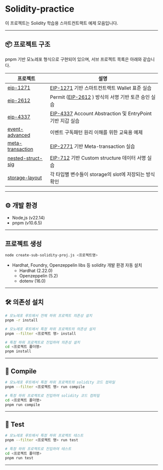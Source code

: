# Solidity-practice
이 프로젝트는 Solidity 학습용 스마트컨트랙트 예제 모음입니다.

---

## 📦 프로젝트 구조
pnpm 기반 모노레포 형식으로 구현되어 있으며, 서브 프로젝트 목록은 아래와 같습니다.

| 프로젝트                            | 설명                                                         |
| ----------------------------------- | ------------------------------------------------------------ |
| [eip-1271](./projects/eip-1271)     | [EIP-1271](https://eips.ethereum.org/EIPS/eip-1271) 기반 스마트컨트랙트 Wallet 표준 실습 |
| [eip-2612](./projects/eip-2612)     | Permit ([EIP-2612](https://eips.ethereum.org/EIPS/eip-2612) ) 방식의 서명 기반 토큰 승인 실습 |
| [eip-4337](./projects/eip-4337)     | [EIP-4337](https://eips.ethereum.org/EIPS/eip-4337) Account Abstraction 및 EntryPoint 기반 지갑 실습 |
| [event-advanced](./projects/event-advanced)     | 이벤트 구독패턴 원리 이해를 위한 교육용 예제 |
| [meta-transaction](./projects/meta-transaction)     | [EIP-2771](https://eips.ethereum.org/EIPS/eip-2771) 기반 Meta-transaction 실습 |
| [nested-struct-sig](./projects/nested-struct-sig)       | [EIP-712](https://eips.ethereum.org/EIPS/eip-712) 기반 Custom structure 데이터 서명 실습 |
| [storage-layout](./projects/storage-layout)       | 각 타입별 변수들이 storage의 slot에 저장되는 방식 확인 |

---

## ⚙️ 개발 환경
- Node,js (v22.14)
- pnpm (v10.6.5)

---

## 프로젝트 생성
```bash
node create-sub-solidity-proj.js <프로젝트명>
```
- Hardhat, Foundry, Openzeppelin libs 등 solidity 개발 환경 자동 설치
    - Hardhat (2.22.0)
    - Openzeppelin (5.2)
    - dotenv (16.0)

---

## 🛠️ 의존성 설치
```bash
# 모노레포 루트에서 전체 하위 프로젝트 의존성 설치
pnpm -r install

# 모노레포 루트에서 특정 하위 프로젝트의 의존성 설치
pnpm --filter <프로젝트 명> install

# 특정 하위 프로젝트로 진입하여 의존성 설치
cd <프로젝트 폴더명>
pnpm install
```

---

## 🧱 Compile
```bash
# 모노레포 루트에서 특정 하위 프로젝트의 solidity 코드 컴파일
pnpm --filter <프로젝트 명> run compile

# 특정 하위 프로젝트로 진입하여 solidity 코드 컴파일
cd <프로젝트 폴더명>
pnpm run compile
```

---

## 🧪 Test
```bash
# 모노레포 루트에서 특정 하위 프로젝트 테스트
pnpm --filter <프로젝트 명> run test

# 특정 하위 프로젝트로 진입하여 테스트
cd <프로젝트 폴더명>
pnpm run test
```

---

